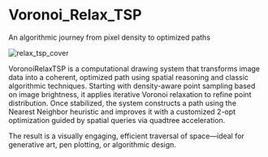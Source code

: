 # Voronoi_Relax_TSP
An algorithmic journey from pixel density to optimized paths

![relax_tsp_cover](https://github.com/user-attachments/assets/eb9e8c6c-bedb-4a81-9c7f-04b06c0f13eb)

VoronoiRelaxTSP is a computational drawing system that transforms image data into a coherent, optimized path using spatial reasoning and classic algorithmic techniques. Starting with density-aware point sampling based on image brightness, it applies iterative Voronoi relaxation to refine point distribution. Once stabilized, the system constructs a path using the Nearest Neighbor heuristic and improves it with a customized 2-opt optimization guided by spatial queries via quadtree acceleration.

The result is a visually engaging, efficient traversal of space—ideal for generative art, pen plotting, or algorithmic design.
